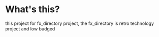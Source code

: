 # What's this?
this project for fx_directory project, the fx_directory is retro technology project and low budged

